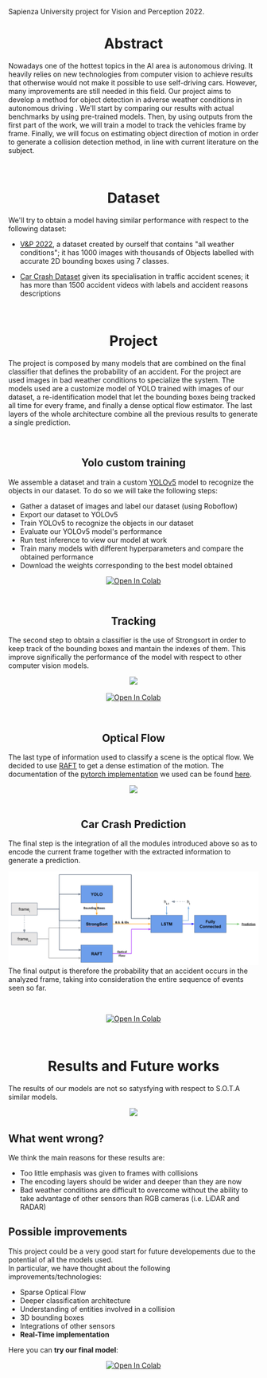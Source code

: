 Sapienza University project for Vision and Perception 2022. <br />

# <div align="center"> Abstract </div>
Nowadays one of the hottest topics in the AI area is autonomous driving. It heavily relies on new technologies from computer vision to achieve results that otherwise would not make it possible to use self-driving cars. However, many improvements are still needed in this field. Our project aims to develop a method for object detection in adverse weather conditions in autonomous driving . We'll start by comparing our results with actual benchmarks by using pre-trained models. Then, by using outputs from the first part of the work, we will train a model to track the vehicles frame by frame. Finally, we will focus on estimating object direction of motion in order to generate a collision detection method, in line with current literature on the subject.

<br />

# <div align="center"> Dataset </div>
We'll try to obtain a model having similar performance with respect to the following dataset:

- [V&P 2022](https://universe.roboflow.com/eddyprojects/v-p-2022/dataset/9), a dataset created by ourself that contains "all weather conditions"; it has 1000 images with thousands of Objects labelled with accurate 2D bounding boxes using 7 classes.

- [Car Crash Dataset](https://github.com/Cogito2012/CarCrashDataset) given its specialisation in traffic accident scenes; it has more than 1500 accident videos with labels and accident reasons descriptions

<br />

# <div align="center"> Project </div> 
The project is composed by many models that are combined on the final classifier that defines the probability of an accident.
For the project are used images in bad weather conditions to specialize the system. 
The models used are a customize model of YOLO trained with images of our dataset, a re-identification model that let the bounding boxes being tracked all time for every frame, and finally a dense optical flow estimator.
The last layers of the whole architecture combine all the previous results to generate a single prediction.

<br />

## <div align="center"> Yolo custom training </div>

  We assemble a dataset and train a custom [YOLOv5](https://github.com/ultralytics/yolov5) model to recognize the objects in our dataset. To do so we will take the following steps:
- Gather a dataset of images and label our dataset (using Roboflow)
- Export our dataset to YOLOv5
- Train YOLOv5 to recognize the objects in our dataset
- Evaluate our YOLOv5 model's performance 
- Run test inference to view our model at work
- Train many models with different hyperparameters and compare the obtained performance
- Download the weights corresponding to the best model obtained

<div align="center"> 

[![Open In Colab](https://colab.research.google.com/assets/colab-badge.svg)](https://colab.research.google.com/drive/1BqAma0E9KdxTgOLPOhJ-2C7YkzzAeIHc)

</div> <br />

## <div align="center"> Tracking  </div>
The second step to obtain a classifier is the use of Strongsort in order to keep track of the bounding boxes and mantain the indexes of them. This improve significally the performance of the model with respect to other computer vision models. 

<div align="center"> 
<img src="results/gifs/tracking.gif" width="70%"/>

[![Open In Colab](https://colab.research.google.com/assets/colab-badge.svg)](https://colab.research.google.com/github/Colonna17/Collision_Avoidance-Sapienza_Vision_and_Perception/blob/main/notebooks/tracking.ipynb) 

</div> <br />

## <div align="center"> Optical Flow </div> 

The last type of information used to classify a scene is the optical flow. We decided to use [RAFT](https://arxiv.org/abs/2003.12039) to get a dense estimation of the motion. The documentation of the [pytorch implementation](https://github.com/pytorch/vision) we used can be found [here](https://pytorch.org/vision/main/models/raft.html).

<div align="center"> <img src="results/gifs/optical_flow.gif" width="70%"/> </div> <br/>

## <div align="center"> Car Crash Prediction </div> 

The final step is the integration of all the modules introduced above so as to encode the current frame together with the extracted information to generate a prediction.
<div align="center"> <img src="bigPicture.png" width="800%"/> </div> 
The final output is therefore the probability that an accident occurs in the analyzed frame, taking into consideration the entire sequence of events seen so far. 

<br> <div align="center"> 

[![Open In Colab](https://colab.research.google.com/assets/colab-badge.svg)](https://colab.research.google.com/github/Colonna17/Collision_Avoidance-Sapienza_Vision_and_Perception/blob/main/notebooks/CCD_Classification.ipynb)

</div> <br />

# <div align="center"> Results and Future works </div> 

The results of our models are not so satysfying with respect to S.O.T.A similar models. 


<div align="center"> <img src="results/gifs/final.gif" width="70%"/> </div> 

## What went wrong?
We think the main reasons for these results are:
- Too little emphasis was given to frames with collisions
- The encoding layers should be wider and deeper than they are now
- Bad weather conditions are difficult to overcome without the ability to take advantage of other sensors than RGB cameras (i.e. LiDAR and RADAR)

## Possible improvements
This project could be a very good start for future developements due to the potential of all the models used. <br>
In particular, we have thought about the following improvements/technologies:
- Sparse Optical Flow
- Deeper classification architecture
- Understanding of entities involved in a collision
- 3D bounding boxes
- Integrations of other sensors 
- **Real-Time implementation**


Here you can **try our final model**:
<div align="center"> 

[![Open In Colab](https://colab.research.google.com/assets/colab-badge.svg)](https://colab.research.google.com/github/Colonna17/Collision_Avoidance-Sapienza_Vision_and_Perception/blob/main/notebooks/amazingTestNotebook.ipynb)  


